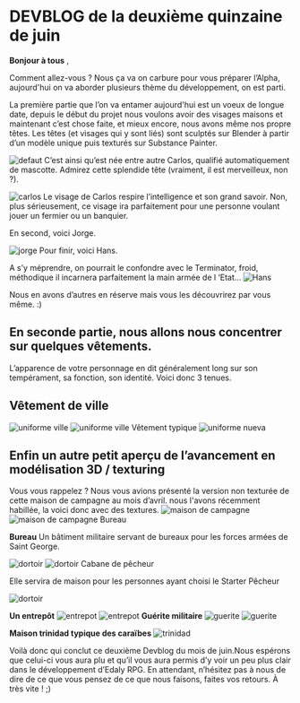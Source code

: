 # DEVBLOG de la deuxième quinzaine de juin

**Bonjour à tous** ,

Comment allez-vous ? Nous ça va on carbure pour vous préparer l’Alpha, aujourd'hui on va aborder plusieurs thème du développement, on est parti. 

La première partie que l’on va entamer aujourd'hui est un voeux de longue date, depuis le début du projet nous voulons avoir des visages maisons et maintenant c’est chose faite, et mieux encore, nous avons même nos propre têtes. Les têtes (et visages qui y sont liés) sont sculptés sur Blender à partir d’un modèle unique puis texturés sur Substance Painter.


![defaut](https://cdn.discordapp.com/attachments/677483966059642880/722243815733460992/VisageDefault.jpg)
C’est ainsi qu’est née entre autre Carlos, qualifié automatiquement de mascotte. Admirez cette splendide tête (vraiment, il est merveilleux, non ?).

![carlos](https://cdn.discordapp.com/attachments/677483966059642880/722243877691457566/Carlos.jpg)
Le visage de Carlos respire l’intelligence et son grand savoir. Non, plus sérieusement, ce visage ira parfaitement pour une personne voulant jouer un fermier ou un banquier.

En second, voici Jorge. 

![jorge](https://cdn.discordapp.com/attachments/677483966059642880/722243865163071618/Jorge.jpg)
Pour finir, voici Hans.

A s’y méprendre, on pourrait le confondre avec le Terminator, froid, méthodique il incarnera parfaitement la main armée de l ‘Etat...
![Hans](https://cdn.discordapp.com/attachments/677483966059642880/722243873136443462/Hans.jpg)

Nous en avons d’autres en réserve mais vous les découvrirez par vous même. :)

## En seconde partie, nous allons nous concentrer sur quelques vêtements. 

L’apparence de votre personnage en dit généralement long sur son tempérament, sa fonction, son identité. Voici donc 3 tenues.


## Vêtement de ville

![uniforme ville](https://cdn.discordapp.com/attachments/677483966059642880/722243835685634068/uniforme_civil.jpg)
![uniforme ville](https://cdn.discordapp.com/attachments/677483966059642880/722243825799528468/uniforme_civil_2.jpg)
Vêtement typique
![uniforme nueva](https://cdn.discordapp.com/attachments/677483966059642880/722243820619825163/uniforme_cnueva.jpg)




## Enfin un autre petit aperçu de l’avancement en modélisation 3D / texturing


Vous vous rappelez ? Nous vous avions présenté la version non texturée de cette maison de campagne au mois d’avril. nous l'avons récemment habillée, la voici donc avec des textures.
![maison de campagne](https://cdn.discordapp.com/attachments/677483966059642880/722244004850171954/petitemaisontest.jpg)
![maison de campagne](https://cdn.discordapp.com/attachments/677483966059642880/722243949078773840/petitemaison_2.jpg)
Bureau

**Bureau**
Un bâtiment militaire servant de bureaux pour les forces armées de Saint George.

![dortoir](https://cdn.discordapp.com/attachments/677483966059642880/722244018351636520/dortoirMilitaire.jpg)
![dortoir](https://cdn.discordapp.com/attachments/677483966059642880/722243924315471943/dortoirMilitaire_2.jpg)
Cabane de pêcheur 

Elle servira de maison pour les personnes ayant choisi le Starter Pêcheur 
 
![dortoir](https://cdn.discordapp.com/attachments/677483966059642880/722243969836122223/cabane_du_pecheur.jpg)

**Un entrepôt**
![entrepot](https://cdn.discordapp.com/attachments/677483966059642880/722244016699343038/petitEntrepot.jpg)
![entrepot](https://cdn.discordapp.com/attachments/677483966059642880/722243960428298311/petitEntrepot_2.jpg)
**Guérite militaire**
![guerite](https://cdn.discordapp.com/attachments/677483966059642880/722244003822567494/gueritte.jpg)
![guerite](https://cdn.discordapp.com/attachments/677483966059642880/722243921198972958/gueritte_2.jpg)


**Maison trinidad typique des caraïbes**
![trinidad](https://cdn.discordapp.com/attachments/677483966059642880/722243999406096483/Trinidad.jpg)

Voilà donc qui conclut ce deuxième Devblog du mois de juin.Nous espérons que celui-ci vous aura plu et qu’il vous aura permis d’y voir un peu plus clair dans le développement d’Edaly RPG. En attendant, n’hésitez pas à nous de dire de ce que vous pensez de ce que nous faisons, faites vos retours. À très vite ! ;)

